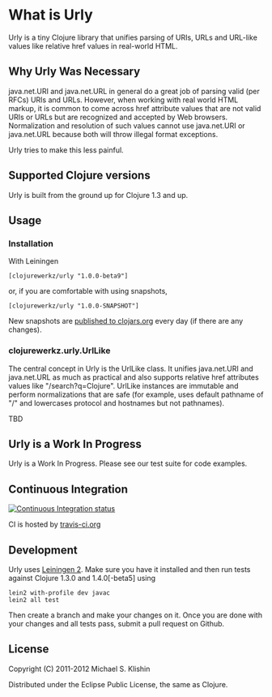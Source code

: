 # What is Urly

Urly is a tiny Clojure library that unifies parsing of URIs, URLs and URL-like values like relative href values
in real-world HTML.

## Why Urly Was Necessary

java.net.URI and java.net.URL in general do a great job of parsing valid (per RFCs) URIs and URLs. However, when
working with real world HTML markup, it is common to come across href attribute values that are not valid URIs or URLs but
are recognized and accepted by Web browsers. Normalization and resolution of such values cannot use java.net.URI or
java.net.URL because both will throw illegal format exceptions.

Urly tries to make this less painful.

## Supported Clojure versions

Urly is built from the ground up for Clojure 1.3 and up.



## Usage

### Installation

With Leiningen

    [clojurewerkz/urly "1.0.0-beta9"]

or, if you are comfortable with using snapshots,

    [clojurewerkz/urly "1.0.0-SNAPSHOT"]

New snapshots are [published to clojars.org](https://clojars.org/clojurewerkz/urly) every day (if there are any changes).


### clojurewerkz.urly.UrlLike

The central concept in Urly is the UrlLike class. It unifies java.net.URI and java.net.URL as much as practical
and also supports relative href attributes values like "/search?q=Clojure". UrlLike instances are immutable and
perform normalizations that are safe (for example, uses default pathname of "/" and lowercases protocol and hostnames but not pathnames).

TBD


## Urly is a Work In Progress

Urly is a Work In Progress. Please see our test suite for code examples.


## Continuous Integration

[![Continuous Integration status](https://secure.travis-ci.org/michaelklishin/urly.png)](http://travis-ci.org/michaelklishin/urly)


CI is hosted by [travis-ci.org](http://travis-ci.org)


## Development

Urly uses [Leiningen 2](https://github.com/technomancy/leiningen/blob/master/doc/TUTORIAL.md). Make
sure you have it installed and then run tests against Clojure 1.3.0 and 1.4.0[-beta5] using

    lein2 with-profile dev javac
    lein2 all test

Then create a branch and make your changes on it. Once you are done with your changes and all
tests pass, submit a pull request on Github.



## License

Copyright (C) 2011-2012 Michael S. Klishin

Distributed under the Eclipse Public License, the same as Clojure.
